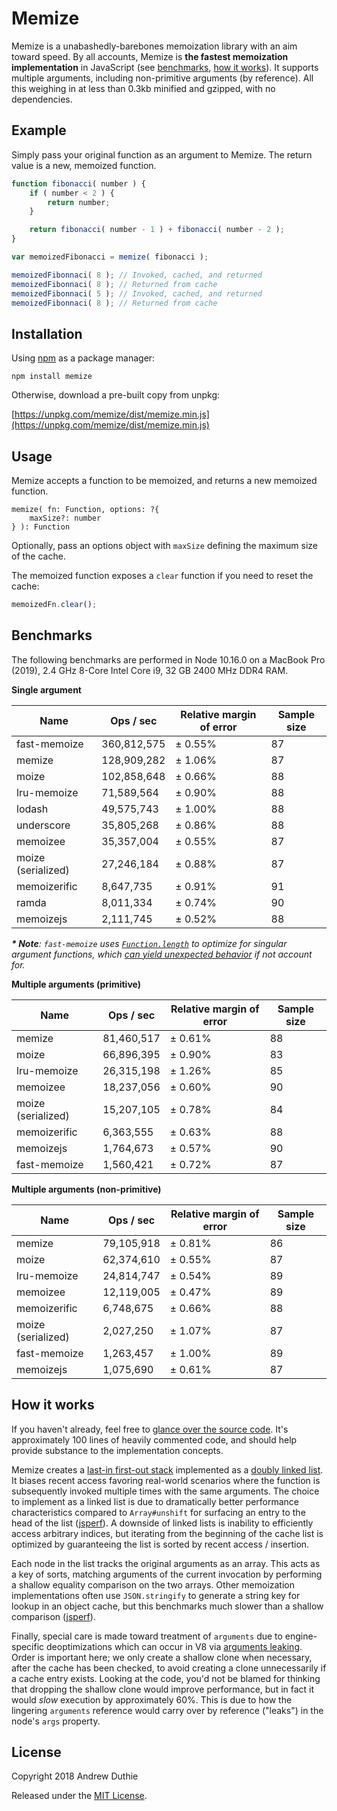 Memize
======

Memize is a unabashedly-barebones memoization library with an aim toward speed. By all accounts, Memize is __the fastest memoization implementation__ in JavaScript (see [benchmarks](#benchmarks), [how it works](#how-it-works)). It supports multiple arguments, including non-primitive arguments (by reference). All this weighing in at less than 0.3kb minified and gzipped, with no dependencies.

## Example

Simply pass your original function as an argument to Memize. The return value is a new, memoized function.

```js
function fibonacci( number ) {
	if ( number < 2 ) {
		return number;
	}

	return fibonacci( number - 1 ) + fibonacci( number - 2 );
}

var memoizedFibonacci = memize( fibonacci );

memoizedFibonnaci( 8 ); // Invoked, cached, and returned
memoizedFibonnaci( 8 ); // Returned from cache
memoizedFibonnaci( 5 ); // Invoked, cached, and returned
memoizedFibonnaci( 8 ); // Returned from cache
```

## Installation

Using [npm](https://www.npmjs.com/) as a package manager:

```
npm install memize
```

Otherwise, download a pre-built copy from unpkg:

[https://unpkg.com/memize/dist/memize.min.js](https://unpkg.com/memize/dist/memize.min.js)

## Usage

Memize accepts a function to be memoized, and returns a new memoized function.

```
memize( fn: Function, options: ?{
	maxSize?: number
} ): Function
```

Optionally, pass an options object with `maxSize` defining the maximum size of the cache.

The memoized function exposes a `clear` function if you need to reset the cache:

```js
memoizedFn.clear();
```

## Benchmarks

The following benchmarks are performed in Node 10.16.0 on a MacBook Pro (2019), 2.4 GHz 8-Core Intel Core i9, 32 GB 2400 MHz DDR4 RAM.

__Single argument__

Name               | Ops / sec   | Relative margin of error | Sample size
-------------------|-------------|--------------------------|------------
fast-memoize       | 360,812,575 | ± 0.55%                  | 87         
memize             | 128,909,282 | ± 1.06%                  | 87         
moize              | 102,858,648 | ± 0.66%                  | 88         
lru-memoize        | 71,589,564  | ± 0.90%                  | 88         
lodash             | 49,575,743  | ± 1.00%                  | 88         
underscore         | 35,805,268  | ± 0.86%                  | 88         
memoizee           | 35,357,004  | ± 0.55%                  | 87         
moize (serialized) | 27,246,184  | ± 0.88%                  | 87         
memoizerific       | 8,647,735   | ± 0.91%                  | 91         
ramda              | 8,011,334   | ± 0.74%                  | 90         
memoizejs          | 2,111,745   | ± 0.52%                  | 88         

_**\* Note**: `fast-memoize` uses [`Function.length`](https://developer.mozilla.org/en-US/docs/Web/JavaScript/Reference/Global_Objects/Function/length) to optimize for singular argument functions, which [can yield unexpected behavior](https://github.com/caiogondim/fast-memoize.js#rest--default-parameters) if not account for._

__Multiple arguments (primitive)__

Name               | Ops / sec  | Relative margin of error | Sample size
-------------------|------------|--------------------------|------------
memize             | 81,460,517 | ± 0.61%                  | 88         
moize              | 66,896,395 | ± 0.90%                  | 83         
lru-memoize        | 26,315,198 | ± 1.26%                  | 85         
memoizee           | 18,237,056 | ± 0.60%                  | 90         
moize (serialized) | 15,207,105 | ± 0.78%                  | 84         
memoizerific       | 6,363,555  | ± 0.63%                  | 88         
memoizejs          | 1,764,673  | ± 0.57%                  | 90         
fast-memoize       | 1,560,421  | ± 0.72%                  | 87         

__Multiple arguments (non-primitive)__

Name               | Ops / sec  | Relative margin of error | Sample size
-------------------|------------|--------------------------|------------
memize             | 79,105,918 | ± 0.81%                  | 86         
moize              | 62,374,610 | ± 0.55%                  | 87         
lru-memoize        | 24,814,747 | ± 0.54%                  | 89         
memoizee           | 12,119,005 | ± 0.47%                  | 89         
memoizerific       | 6,748,675  | ± 0.66%                  | 88         
moize (serialized) | 2,027,250  | ± 1.07%                  | 87         
fast-memoize       | 1,263,457  | ± 1.00%                  | 89         
memoizejs          | 1,075,690  | ± 0.61%                  | 87         

## How it works

If you haven't already, feel free to [glance over the source code](./index.js). It's approximately 100 lines of heavily commented code, and should help provide substance to the implementation concepts.

Memize creates a [last-in first-out stack](https://en.wikipedia.org/wiki/Stack_(abstract_data_type)) implemented as a [doubly linked list](https://en.wikipedia.org/wiki/Doubly_linked_list). It biases recent access favoring real-world scenarios where the function is subsequently invoked multiple times with the same arguments. The choice to implement as a linked list is due to dramatically better performance characteristics compared to `Array#unshift` for surfacing an entry to the head of the list ([jsperf](https://jsperf.com/array-unshift-linked-list)). A downside of linked lists is inability to efficiently access arbitrary indices, but iterating from the beginning of the cache list is optimized by guaranteeing the list is sorted by recent access / insertion.

Each node in the list tracks the original arguments as an array. This acts as a key of sorts, matching arguments of the current invocation by performing a shallow equality comparison on the two arrays. Other memoization implementations often use `JSON.stringify` to generate a string key for lookup in an object cache, but this benchmarks much slower than a shallow comparison ([jsperf](https://jsperf.com/lookup-json-stringify-vs-shallow-equality)).

Finally, special care is made toward treatment of `arguments` due to engine-specific deoptimizations which can occur in V8 via [arguments leaking](https://github.com/petkaantonov/bluebird/wiki/Optimization-killers#3-managing-arguments). Order is important here; we only create a shallow clone when necessary, after the cache has been checked, to avoid creating a clone unnecessarily if a cache entry exists. Looking at the code, you'd not be blamed for thinking that dropping the shallow clone would improve performance, but in fact it would _slow_ execution by approximately 60%. This is due to how the lingering `arguments` reference would carry over by reference ("leaks") in the node's `args` property.

## License

Copyright 2018 Andrew Duthie

Released under the [MIT License](./LICENSE.md).
